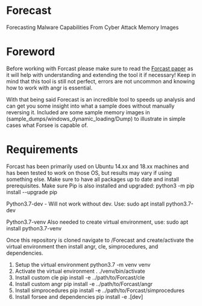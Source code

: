 # Forecast
Forecasting Malware Capabilities From Cyber Attack Memory Images

# Foreword
Before working with Forcast please make sure to read the 
[Forcast paper]() 
as it will help with understanding and extending the tool it if necessary!
Keep in mind that this tool is still not perfect, errors are not uncommon and knowing how to work with angr is essential.

With that being said Forecast is an incredible tool to speeds up analysis and can get you some insight into what a sample does without manually reversing it. Included are some sample memory images in (sample_dumps/windows_dynamic_loading/Dump) to illustrate in simple cases what Forsee is capable of.

# Requirements
Forcast has been primarily used on Ubuntu 14.xx and 18.xx machines and has been tested to work on those OS, but results may vary if using something else. Make sure to have all packages up to date and install prerequisites. Make sure Pip is also installed and upgraded: python3 -m pip install --upgrade pip

Python3.7-dev - Will not work without dev. Use: sudo apt install python3.7-dev

Python3.7-venv Also needed to create virtual environment, use: sudo apt install python3.7-venv

Once this repository is cloned navigate to /Forecast and create/activate the virtual environment then install angr, cle, simprocedures, and dependencies.
1) Setup the virtual environment python3.7 -m venv venv
2) Activate the virtual environment . ./venv/bin/activate
3) Install custom cle pip install -e ../path/to/Forcast/cle
4) Install custom angr pip install -e ../path/to/Forcast/angr
5) Install simprocedures pip install -e ../path/to/Forcast/simprocedures
6) Install forsee and dependencies pip install -e .[dev]




